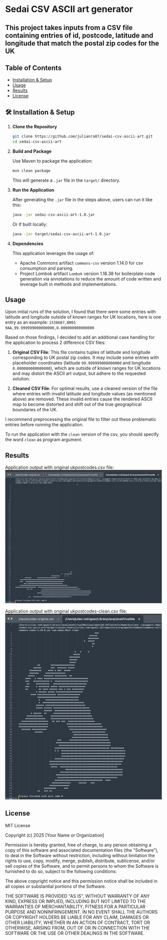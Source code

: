 # Sedai CSV ASCII art generator
## This project takes inputs from a CSV file containing entries of id, postcode, latitude and longitude that match the postal zip codes for the UK

## Table of Contents
- [Installation & Setup](#installation--setup)
- [Usage](#usage)
- [Results](#results)
- [License](#license)


## 🛠️ Installation & Setup

1. **Clone the Repository**
   ```bash
   git clone https://github.com/julianra87/sedai-csv-ascii-art.git
   cd sedai-csv-ascii-art
   ```

2. **Build and Package**

   Use Maven to package the application:
   ```bash
   mvn clean package
   ```

   This will generate a `.jar` file in the `target/` directory.

3. **Run the Application**

   After generating the `.jar` file in the steps above, users can run it like this:

   ```bash
   java -jar sedai-csv-ascii-art-1.0.jar
   ```

   Or if built locally:
   
   ```bash
   java -jar target/sedai-csv-ascii-art-1.0.jar
   ```

5. **Dependencies**

   This application leverages the usage of:
    - Apache Commons artifact `commons-csv` version 1.14.0 for csv consumption and parsing.
    - Project Lombok artifact `Lombok` version 1.18.38 for boilerplate code generation via annotations to reduce the amount of code written and leverage built in methods and implementations.

##  Usage

Upon initial runs of the solution, I found that there were some entries with latitude and longitude outside of known ranges for UK locations, here is one entry as an example:
`1538687,BN91 9AA,99.999999000000000,0.000000000000000`

Based on those findings, I decided to add an additional case handling for the application to process 2 difference CSV files:

1. **Original CSV File**: This file contains tuples of latitude and longitude corresponding to UK postal zip codes. It may include some entries with placeholder coordinates (latitude `99.999999000000000` and longitude `0.000000000000000`), which are outside of known ranges for UK locations and may distort the ASCII art output, but adhere to the requested solution.

2. **Cleaned CSV File**: For optimal results, use a cleaned version of the file where entries with invalid latitude and longitude values (as mentioned above) are removed. These invalid entries cause the rendered ASCII map to become distorted and shift out of the true geographical boundaries of the UK.

I recommend preprocessing the original file to filter out these problematic entries before running the application.

To run the application with the `clean` version of the csv, you should specify the word `clean`
as program argument.

##  Results

Application output with original ukpostcodes.csv file:
![img_2.png](img_2.png)

Application output with original ukpostcodes-clean.csv file:
![img_1.png](img_1.png)

##  License

MIT License

Copyright (c) 2025 [Your Name or Organization]

Permission is hereby granted, free of charge, to any person obtaining a copy
of this software and associated documentation files (the "Software"), to deal
in the Software without restriction, including without limitation the rights to
use, copy, modify, merge, publish, distribute, sublicense, and/or sell copies 
of the Software, and to permit persons to whom the Software is furnished to do so, 
subject to the following conditions:

The above copyright notice and this permission notice shall be included in 
all copies or substantial portions of the Software.

THE SOFTWARE IS PROVIDED "AS IS", WITHOUT WARRANTY OF ANY KIND, EXPRESS OR IMPLIED, 
INCLUDING BUT NOT LIMITED TO THE WARRANTIES OF MERCHANTABILITY, FITNESS FOR A 
PARTICULAR PURPOSE AND NONINFRINGEMENT. IN NO EVENT SHALL THE AUTHORS OR COPYRIGHT 
HOLDERS BE LIABLE FOR ANY CLAIM, DAMAGES OR OTHER LIABILITY, WHETHER IN AN ACTION 
OF CONTRACT, TORT OR OTHERWISE, ARISING FROM, OUT OF OR IN CONNECTION WITH THE 
SOFTWARE OR THE USE OR OTHER DEALINGS IN THE SOFTWARE.

